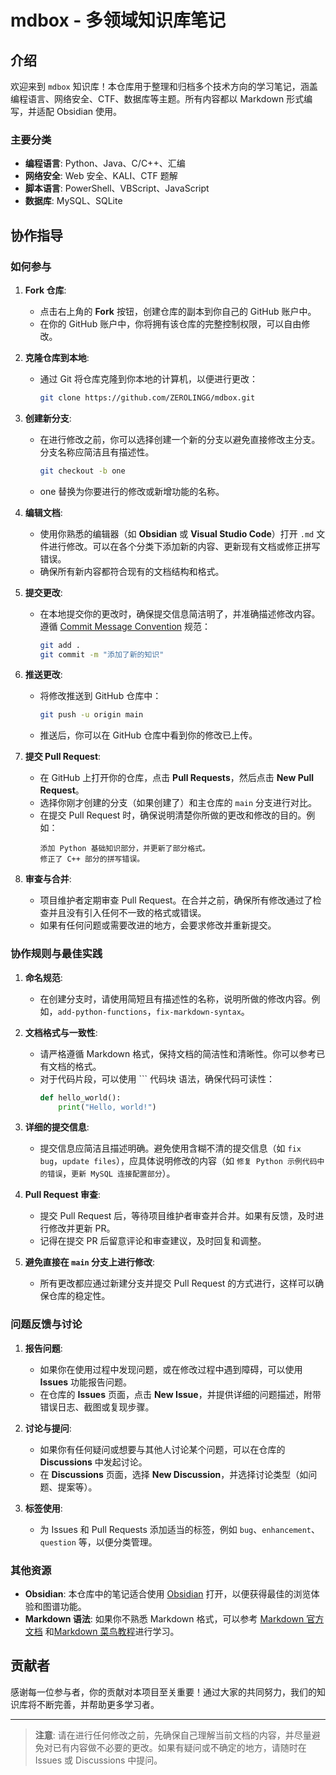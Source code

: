 # mdbox - 多领域知识库笔记

## 介绍

欢迎来到 `mdbox` 知识库！本仓库用于整理和归档多个技术方向的学习笔记，涵盖编程语言、网络安全、CTF、数据库等主题。所有内容都以 Markdown 形式编写，并适配 Obsidian 使用。

### 主要分类

- **编程语言**: Python、Java、C/C++、汇编
- **网络安全**: Web 安全、KALI、CTF 题解
- **脚本语言**: PowerShell、VBScript、JavaScript
- **数据库**: MySQL、SQLite
## 协作指导

### 如何参与

1. **Fork 仓库**:
   - 点击右上角的 **Fork** 按钮，创建仓库的副本到你自己的 GitHub 账户中。
   - 在你的 GitHub 账户中，你将拥有该仓库的完整控制权限，可以自由修改。

2. **克隆仓库到本地**:
   - 通过 Git 将仓库克隆到你本地的计算机，以便进行更改：
     ```bash
     git clone https://github.com/ZEROLINGG/mdbox.git
     ```
   

3. **创建新分支**:
   - 在进行修改之前，你可以选择创建一个新的分支以避免直接修改主分支。分支名称应简洁且有描述性。
     ```bash
     git checkout -b one
     ```
   - one 替换为你要进行的修改或新增功能的名称。

4. **编辑文档**:
   - 使用你熟悉的编辑器（如 **Obsidian** 或 **Visual Studio Code**）打开 `.md` 文件进行修改。可以在各个分类下添加新的内容、更新现有文档或修正拼写错误。
   - 确保所有新内容都符合现有的文档结构和格式。

5. **提交更改**:
   - 在本地提交你的更改时，确保提交信息简洁明了，并准确描述修改内容。遵循 [Commit Message Convention](https://www.conventionalcommits.org/) 规范：
     ```bash
     git add .
     git commit -m "添加了新的知识"
     ```

6. **推送更改**:
   - 将修改推送到 GitHub 仓库中：
     ```bash
     git push -u origin main
     ```
   - 推送后，你可以在 GitHub 仓库中看到你的修改已上传。

7. **提交 Pull Request**:
   - 在 GitHub 上打开你的仓库，点击 **Pull Requests**，然后点击 **New Pull Request**。
   - 选择你刚才创建的分支（如果创建了）和主仓库的 `main` 分支进行对比。
   - 在提交 Pull Request 时，确保说明清楚你所做的更改和修改的目的。例如：
     ```
     添加 Python 基础知识部分，并更新了部分格式。
     修正了 C++ 部分的拼写错误。
     ```

8. **审查与合并**:
   - 项目维护者定期审查 Pull Request。在合并之前，确保所有修改通过了检查并且没有引入任何不一致的格式或错误。
   - 如果有任何问题或需要改进的地方，会要求修改并重新提交。

### 协作规则与最佳实践

1. **命名规范**:
   - 在创建分支时，请使用简短且有描述性的名称，说明所做的修改内容。例如，`add-python-functions`，`fix-markdown-syntax`。
   
2. **文档格式与一致性**:
   - 请严格遵循 Markdown 格式，保持文档的简洁性和清晰性。你可以参考已有文档的格式。
   - 对于代码片段，可以使用 ``` 代码块 语法，确保代码可读性：
     ```python
     def hello_world():
         print("Hello, world!")
     ```

3. **详细的提交信息**:
   - 提交信息应简洁且描述明确。避免使用含糊不清的提交信息（如 `fix bug`，`update files`），应具体说明修改的内容（如 `修复 Python 示例代码中的错误`，`更新 MySQL 连接配置部分`）。

4. **Pull Request 审查**:
   - 提交 Pull Request 后，等待项目维护者审查并合并。如果有反馈，及时进行修改并更新 PR。
   - 记得在提交 PR 后留意评论和审查建议，及时回复和调整。

5. **避免直接在 `main` 分支上进行修改**:
   - 所有更改都应通过新建分支并提交 Pull Request 的方式进行，这样可以确保仓库的稳定性。

### 问题反馈与讨论

1. **报告问题**:
   - 如果你在使用过程中发现问题，或在修改过程中遇到障碍，可以使用 **Issues** 功能报告问题。
   - 在仓库的 **Issues** 页面，点击 **New Issue**，并提供详细的问题描述，附带错误日志、截图或复现步骤。

2. **讨论与提问**:
   - 如果你有任何疑问或想要与其他人讨论某个问题，可以在仓库的 **Discussions** 中发起讨论。
   - 在 **Discussions** 页面，选择 **New Discussion**，并选择讨论类型（如问题、提案等）。

3. **标签使用**:
   - 为 Issues 和 Pull Requests 添加适当的标签，例如 `bug`、`enhancement`、`question` 等，以便分类管理。

### 其他资源

- **Obsidian**: 本仓库中的笔记适合使用 [Obsidian](https://obsidian.md/) 打开，以便获得最佳的浏览体验和图谱功能。
- **Markdown 语法**: 如果你不熟悉 Markdown 格式，可以参考 [Markdown 官方文档](https://www.markdownguide.org/) 和[Markdown 菜鸟教程](https://www.runoob.com/markdown/md-title.html)进行学习。

## 贡献者

感谢每一位参与者，你的贡献对本项目至关重要！通过大家的共同努力，我们的知识库将不断完善，并帮助更多学习者。

---

> **注意**: 请在进行任何修改之前，先确保自己理解当前文档的内容，并尽量避免对已有内容做不必要的更改。如果有疑问或不确定的地方，请随时在 Issues 或 Discussions 中提问。
